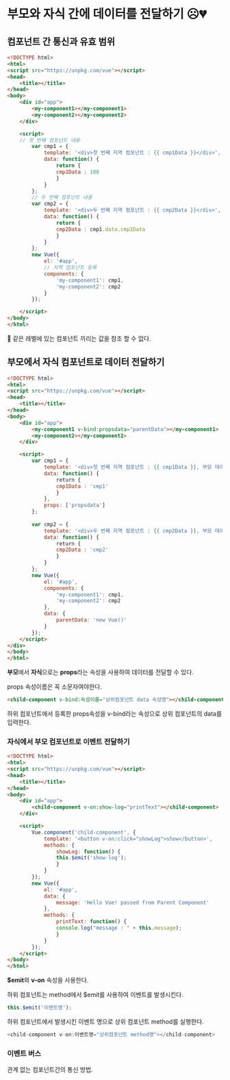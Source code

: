 # 부모와 자식 간에 데이터를 전달하기 :frowning_face::broken_heart:



## 컴포넌트 간 통신과 유효 범위

```html
<!DOCTYPE html>
<html>
<script src="https://unpkg.com/vue"></script>
<head>
	<title></title>
</head>
<body>
	<div id="app">
    	<my-component1></my-component1>
    	<my-component2></my-component2>
	</div>

	<script>
	// 첫 번째 컴포넌트 내용
		var cmp1 = {
		    template: '<div>첫 번째 지역 컴포넌트 : {{ cmp1Data }}</div>',
		    data: function() {
		        return {
		        cmp1Data : 100
		        }
		    }
		};
		// 두 번째 컴포넌트 내용
		var cmp2 = {
		    template: '<div>두 번째 지역 컴포넌트 : {{ cmp2Data }}</div>',
		    data: function() {
		        return {
		        cmp2Data : cmp1.data.cmp1Data
		        }
		    }
		};
		new Vue({
		    el: '#app',
		    // 지역 컴포넌트 등록
		    components: {
		        'my-component1': cmp1,
		        'my-component2': cmp2
		    }
		});

	</script>
</body>
</html>
```

:pushpin: 같은 레벨에 있는 컴포넌트 끼리는 값을 참조 할 수 없다.



## 부모에서 자식 컴포넌트로 데이터 전달하기

``` html
<!DOCTYPE html>
<html>
<script src="https://unpkg.com/vue"></script>
<head>
	<title></title>
</head>
<body>
	<div id="app">
	    <my-component1 v-bind:propsdata="parentData"></my-component1>
	    <my-component2></my-component2>
	</div>

	<script>
		var cmp1 = {
		    template: '<div>첫 번째 지역 컴포넌트 : {{ cmp1Data }}, 부모 데이터 : {{ propsdata }}</div>',
		    data: function() {
		        return {
		        cmp1Data : 'cmp1'
		        }
		    },
		    props: ['propsdata']
		};
		     
		var cmp2 = {
		    template: '<div>두 번째 지역 컴포넌트 : {{ cmp2Data }}, 부모 데이터 : {{ parentData }}</div>',
		    data: function() {
		        return {
		        cmp2Data : 'cmp2'
		        }
		    }
		};
		new Vue({
		    el: '#app',
		    components: {
		        'my-component1': cmp1,
		        'my-component2': cmp2
		    },
		    data: {
		        parentData: 'new Vue()'
		    }
		});
	</script>
</div>
</body>
</html>
```

**부모**에서 **자식**으로는 **props**라는 속성을 사용하여 데이터를 전달할 수 있다.

 props 속성이름은 꼭 소문자여야한다.

```html
<child-component v-bind:속성이름="상위컴포넌트 data 속성명"></child-component>
```

하위 컴포넌트에서 등록한 props속성을 v-bind라는 속성으로 상위 컴포넌트의 data를 입력한다.

### 자식에서 부모 컴포넌트로 이벤트 전달하기

```html
<!DOCTYPE html>
<html>
<script src="https://unpkg.com/vue"></script>
<head>
	<title></title>
</head>
<body>
	<div id="app">
	    <child-component v-on:show-log="printText"></child-component>
	</div>

	<script>
		Vue.component('child-component', {
		    template: '<button v-on:click="showLog">show</button>',
		    methods: {
		        showLog: function() {
		        this.$emit('show-log');
		        }
		    }
		});
		new Vue({
		    el: '#app',
		    data: {
		        message: 'Hello Vue! passed from Parent Component'
		    },
		    methods: {
		        printText: function() {
		        console.log("message : " + this.message);
		        }
		    }
		});
	</script>
</body>
</html>
```

**$emit**와 **v-on** 속성을 사용한다.

하위 컴포넌트는 method에서 $emit를 사용하여 이벤트를 발생시킨다.

```javascript
this.$emit('이벤트명');
```

하위 컴포넌트에서 발생시킨 이벤트 명으로 상위 컴포넌트 method를 실행한다.

```javascript
<child-component v-on:이벤트명="상위컴포넌트 method명"></child-component>
```



### 이벤트 버스

관계 없는 컴포넌트간의 통신 방법.